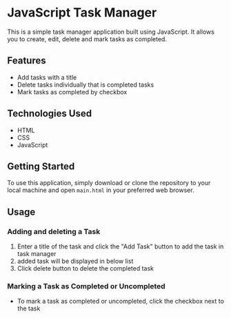 # JavaScript Task Manager

This is a simple task manager application built using JavaScript. It allows you to create, edit, delete and mark tasks as completed.

## Features

- Add tasks with a title
- Delete tasks individually that is completed tasks
- Mark tasks as completed by checkbox

## Technologies Used

- HTML
- CSS
- JavaScript

## Getting Started

To use this application, simply download or clone the repository to your local machine and open `main.html` in your preferred web browser. 

## Usage

### Adding and deleting a Task
1.  Enter a title of the task and click the "Add Task" button to add the task in task manager
2. added task will be displayed in below list
3. Click delete button to delete the completed task

### Marking a Task as Completed or Uncompleted
- To mark a task as completed or uncompleted, click the checkbox next to the task


##

